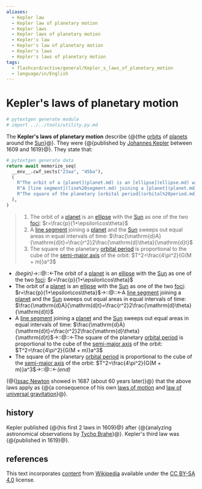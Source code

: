 ```yaml
---
aliases:
  - Kepler law
  - Kepler law of planetary motion
  - Kepler laws
  - Kepler laws of planetary motion
  - Kepler's law
  - Kepler's law of planetary motion
  - Kepler's laws
  - Kepler's laws of planetary motion
tags:
  - flashcard/active/general/Kepler_s_laws_of_planetary_motion
  - language/in/English
---
```


# Kepler's laws of planetary motion

```Python
# pytextgen generate module
# import ../../tools/utility.py.md
```

The __Kepler's laws of planetary motion__ describe {@{the [orbits](Kepler%20orbit.md) of [planets](planet.md) around the [Sun](Sun.md)}@}. They were {@{published by [Johannes Kepler](Johannes%20Kepler.md) between 1609 and 1619}@}. They state that:

```Python
# pytextgen generate data
return await memorize_seq(
  __env__.cwf_sects("23aa", "45ba"),
  (
    R"The orbit of a [planet](planet.md) is an [ellipse](ellipse.md) with the [Sun](Sun.md) as one of the two [foci](focus%20(geometry).md): $r=\frac{p}{1+\epsilon\cos\theta}$",
    R"A [line segment](line%20segment.md) joining a [planet](planet.md) and the [Sun](Sun.md) sweeps out equal areas in equal intervals of time: $\frac{\mathrm{d}A}{\mathrm{d}t}=\frac{r^2}2\frac{\mathrm{d}\theta}{\mathrm{d}t}$",
    R"The square of the planetary [orbital period](orbital%20period.md) is proportional to the cube of the [semi-major axis](semi-major%20and%20semi-minor%20axes.md) of the orbit: $T^2=\frac{4\pi^2}{G(M + m)}a^3$",
  ),
)
```

<!--pytextgen generate section="23aa"--><!-- The following content is generated at 2024-07-13T18:42:27.960742+08:00. Any edits will be overridden! -->

> 1. The orbit of a [planet](planet.md) is an [ellipse](ellipse.md) with the [Sun](Sun.md) as one of the two [foci](focus%20(geometry).md): $r=\frac{p}{1+\epsilon\cos\theta}$
> 2. A [line segment](line%20segment.md) joining a [planet](planet.md) and the [Sun](Sun.md) sweeps out equal areas in equal intervals of time: $\frac{\mathrm{d}A}{\mathrm{d}t}=\frac{r^2}2\frac{\mathrm{d}\theta}{\mathrm{d}t}$
> 3. The square of the planetary [orbital period](orbital%20period.md) is proportional to the cube of the [semi-major axis](semi-major%20and%20semi-minor%20axes.md) of the orbit: $T^2=\frac{4\pi^2}{G(M + m)}a^3$

<!--/pytextgen-->

<!--pytextgen generate section="45ba"--><!-- The following content is generated at 2024-07-13T18:42:27.933520+08:00. Any edits will be overridden! -->

- _(begin)_→::@::←The orbit of a [planet](planet.md) is an [ellipse](ellipse.md) with the [Sun](Sun.md) as one of the two [foci](focus%20(geometry).md): $r=\frac{p}{1+\epsilon\cos\theta}$
- The orbit of a [planet](planet.md) is an [ellipse](ellipse.md) with the [Sun](Sun.md) as one of the two [foci](focus%20(geometry).md): $r=\frac{p}{1+\epsilon\cos\theta}$→::@::←A [line segment](line%20segment.md) joining a [planet](planet.md) and the [Sun](Sun.md) sweeps out equal areas in equal intervals of time: $\frac{\mathrm{d}A}{\mathrm{d}t}=\frac{r^2}2\frac{\mathrm{d}\theta}{\mathrm{d}t}$
- A [line segment](line%20segment.md) joining a [planet](planet.md) and the [Sun](Sun.md) sweeps out equal areas in equal intervals of time: $\frac{\mathrm{d}A}{\mathrm{d}t}=\frac{r^2}2\frac{\mathrm{d}\theta}{\mathrm{d}t}$→::@::←The square of the planetary [orbital period](orbital%20period.md) is proportional to the cube of the [semi-major axis](semi-major%20and%20semi-minor%20axes.md) of the orbit: $T^2=\frac{4\pi^2}{G(M + m)}a^3$
- The square of the planetary [orbital period](orbital%20period.md) is proportional to the cube of the [semi-major axis](semi-major%20and%20semi-minor%20axes.md) of the orbit: $T^2=\frac{4\pi^2}{G(M + m)}a^3$→::@::←_(end)_

<!--/pytextgen-->

{@{[Issac Newton](Issac%20Newton.md) showed in 1687 (about 60 years later)}@} that the above laws apply as {@{a consequence of his own [laws of motion](Newton's%20laws%20of%20motion.md) and [law of universal gravitation](Newton's%20law%20of%20universal%20gravitation.md)}@}.

## history

Kepler published {@{his first 2 laws in 1609}@} after {@{analyzing astronomical observations by [Tycho Brahe](Tycho%20Brahe.md)}@}. Kepler's third law was {@{published in 1619}@}.

## references

This text incorporates [content](https://en.wikipedia.org/wiki/Kepler's_laws_of_planetary_motion) from [Wikipedia](Wikipedia.md) available under the [CC BY-SA 4.0](https://creativecommons.org/licenses/by-sa/4.0/) license.
